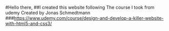 #Hello there,
##I created this website following The course I took from udemy Created by Jonas Schmedtmann
###https://www.udemy.com/course/design-and-develop-a-killer-website-with-html5-and-css3/
